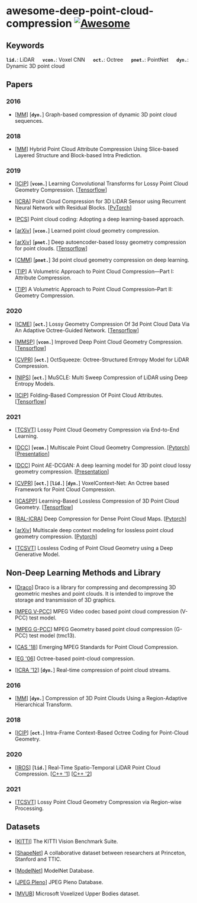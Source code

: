 #  awesome-deep-point-cloud-compression [![Awesome](https://awesome.re/badge.svg)](https://awesome.re)


## Keywords

__`lid.`__: LiDAR &emsp; 
__`vcon.`__: Voxel CNN &emsp; 
__`oct.`__: Octree &emsp; 
__`pnet.`__: PointNet &emsp; 
__`dyn.`__: Dynamic 3D point cloud &emsp; 

## Papers

### 2016

- [[MM](https://ieeexplore.ieee.org/document/7405340)] [__`dyn.`__] Graph-based compression of dynamic 3D point cloud sequences.

### 2018

- [[MM](https://dl.acm.org/doi/10.1145/3240508.3240696)] Hybrid Point Cloud Attribute Compression Using Slice-based Layered Structure and Block-based Intra Prediction.

### 2019

- [[ICIP](https://ieeexplore.ieee.org/document/8803413)] [__`vcon.`__] Learning Convolutional Transforms for Lossy Point Cloud Geometry Compression. [[Tensorflow](https://github.com/mauriceqch/pcc_geo_cnn)]

- [[ICRA](https://ieeexplore.ieee.org/document/8794264)] Point Cloud Compression for 3D LiDAR Sensor using Recurrent Neural Network with Residual Blocks. [[PyTorch](https://github.com/ChenxiTU/Point-cloud-compression-by-RNN)]

- [[PCS](https://ieeexplore.ieee.org/document/8954537)] Point cloud coding: Adopting a deep learning-based approach. 

- [[arXiv](https://arxiv.org/abs/1909.12037)] [__`vcon.`__] Learned point cloud geometry compression.

- [[arXiv](https://arxiv.org/abs/1905.03691)] [__`pnet.`__] Deep autoencoder-based lossy geometry compression for point clouds.  [[Tensorflow](https://github.com/YanWei123/Deep-AutoEncoder-based-Lossy-Geometry-Compression-for-Point-Clouds)]

- [[CMM](https://dl.acm.org/doi/10.1145/3343031.3351061)] [__`pnet.`__] 3d point cloud geometry compression on deep learning.

- [[TIP](https://ieeexplore.ieee.org/document/8676054)] A Volumetric Approach to Point Cloud Compression—Part I: Attribute Compression.

- [[TIP](https://ieeexplore.ieee.org/document/8931233)] A Volumetric Approach to Point Cloud Compression–Part II: Geometry Compression.

### 2020

- [[ICME](https://ieeexplore.ieee.org/document/9102866)] [__`oct.`__] Lossy Geometry Compression Of 3d Point Cloud Data Via An Adaptive Octree-Guided Network. [[Tensorflow](https://github.com/wxz1996/pc_compress)]

- [[MMSP](https://ieeexplore.ieee.org/document/9287077)] [__`vcon.`__] Improved Deep Point Cloud Geometry Compression. [[Tensorflow](https://github.com/mauriceqch/pcc_geo_cnn_v2)]

- [[CVPR](https://ieeexplore.ieee.org/document/9157381)] [__`oct.`__] OctSqueeze: Octree-Structured Entropy Model for LiDAR Compression.

- [[NIPS](https://arxiv.org/abs/2011.07590)] [__`oct.`__] MuSCLE: Multi Sweep Compression of LiDAR using Deep Entropy Models.

- [[ICIP](https://ieeexplore.ieee.org/document/9191180)] Folding-Based Compression Of Point Cloud Attributes. [[Tensorflow](https://github.com/mauriceqch/pcc_attr_folding)]

### 2021

- [[TCSVT](https://ieeexplore.ieee.org/document/9287077)] Lossy Point Cloud Geometry Compression via End-to-End Learning.

- [[DCC](https://ieeexplore.ieee.org/document/9418789)] [__`vcon.`__] Multiscale Point Cloud Geometry Compression. [[Pytorch](https://github.com/NJUVISION/PCGCv2)] [[Presentation](https://sigport.org/documents/multiscale-point-cloud-geometry-compression)] 

- [[DCC](https://ieeexplore.ieee.org/document/9418793)] Point AE-DCGAN: A deep learning model for 3D point cloud lossy geometry compression. [[Presentation](https://sigport.org/documents/point-ae-dcgan-deep-learning-model-3d-point-cloud-lossy-geometry-compression)]

- [[CVPR](https://arxiv.org/abs/2105.02158)] [__`oct.`__] [__`lid.`__] [__`dyn.`__] VoxelContext-Net: An Octree based Framework for Point Cloud Compression. 

- [[ICASPP](https://ieeexplore.ieee.org/document/9414763)] Learning-Based Lossless Compression of 3D Point Cloud Geometry. [[Tensorflow](https://github.com/Weafre/VoxelDNN)]

- [[RAL-ICRA](https://ieeexplore.ieee.org/document/9354895)] Deep Compression for Dense Point Cloud Maps. [[Pytorch](https://github.com/PRBonn/deep-point-map-compression)]

- [[arXiv](https://arxiv.org/abs/2104.09859)] Multiscale deep context modeling for lossless point cloud geometry compression. [[Pytorch](https://github.com/Weafre/MSVoxelDNN)]

- [[TCSVT](https://ieeexplore.ieee.org/abstract/document/9496667)] Lossless Coding of Point Cloud Geometry using a Deep Generative Model.


## Non-Deep Learning Methods and Library

- [[Draco](https://github.com/google/draco)] Draco is a library for compressing and decompressing 3D geometric meshes and point clouds. It is intended to improve the storage and transmission of 3D graphics.

- [[MPEG V-PCC](https://github.com/MPEGGroup/mpeg-pcc-tmc2)] MPEG Video codec based point cloud compression (V-PCC) test model.

- [[MPEG G-PCC](https://github.com/MPEGGroup/mpeg-pcc-tmc13)] MPEG Geometry based point cloud compression (G-PCC) test model (tmc13).

- [[CAS '18](https://ieeexplore.ieee.org/document/8571288)] Emerging MPEG Standards for Point Cloud Compression.

- [[EG '06](https://dl.acm.org/doi/10.5555/2386388.2386404)] Octree-based point-cloud compression.

- [[ICRA '12](https://ieeexplore.ieee.org/document/6224647)] [__`dyn.`__] Real-time compression of point cloud streams.

### 2016

- [[MM](https://ieeexplore.ieee.org/document/7482691)] [__`dyn.`__] Compression of 3D Point Clouds Using a Region-Adaptive Hierarchical Transform.

### 2018

- [[ICIP](https://ieeexplore.ieee.org/document/8451802)] [__`oct.`__] Intra-Frame Context-Based Octree Coding for Point-Cloud Geometry.

### 2020

- [[IROS](https://ieeexplore.ieee.org/document/9341071)] [__`lid.`__] Real-Time Spatio-Temporal LiDAR Point Cloud Compression. [[C++ '1](https://github.com/yaoli1992/LiDAR-Point-Cloud-Compression)] [[C++ '2](https://github.com/horizon-research/Real-Time-Spatio-Temporal-LiDAR-Point-Cloud-Compression)]

### 2021

- [[TCSVT](https://ieeexplore.ieee.org/abstract/document/9503405)] Lossy Point Cloud Geometry Compression via Region-wise Processing.


## Datasets

- [[KITTI](http://www.cvlibs.net/datasets/kitti/)] The KITTI Vision Benchmark Suite.

- [[ShapeNet](https://shapenet.org/)] A collaborative dataset between researchers at Princeton, Stanford and TTIC.

- [[ModelNet](https://modelnet.cs.princeton.edu/)] ModelNet Database.

- [[JPEG Pleno](http://plenodb.jpeg.org/)] JPEG Pleno Database.

- [[MVUB](http://plenodb.jpeg.org/pc/microsoft/)] Microsoft Voxelized Upper Bodies dataset.
